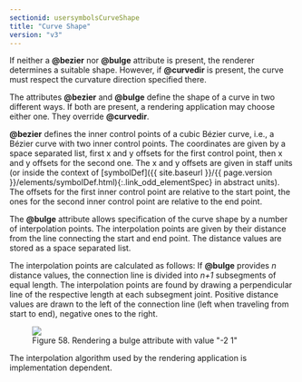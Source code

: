 ```yaml
---
sectionid: usersymbolsCurveShape
title: "Curve Shape"
version: "v3"
---
```




If neither a **@bezier** nor **@bulge** attribute is present, the renderer
determines a suitable shape. However, if **@curvedir** is present, the curve must
respect the curvature direction specified there.

The attributes **@bezier** and **@bulge** define the shape of a curve in two
different ways. If both are present, a rendering application may choose either one.
They
override **@curvedir**.

**@bezier** defines the inner control points of a cubic Bézier curve, i.e., a Bézier
curve with two inner control points. The coordinates are given by a space separated
list,
first x and y offsets for the first control point, then x and y offsets for the second
one.
The x and y offsets are given in staff units (or inside the context of [symbolDef]({{ site.baseurl }}/{{ page.version }}/elements/symbolDef.html){:.link_odd_elementSpec} in abstract units). The offsets for the first inner control point are
relative to the start point, the ones for the second inner control point are relative
to the
end point.


The **@bulge** attribute allows specification of the curve shape by a number of
interpolation points. The interpolation points are given by their distance from the
line
connecting the start and end point. The distance values are stored as a space separated
list.

The interpolation points are calculated as follows: If **@bulge** provides
*n* distance values, the connection line is divided into
*n+1* subsegments of equal length. The interpolation points are found by
drawing a perpendicular line of the respective length at each subsegment joint. Positive
distance values are drawn to the left of the connection line (left when traveling
from start
to end), negative ones to the right.

<figure class="figure">
   <img src="{{ site.baseurl }}/images/Images/modules/usersymbols/bulge.png" class="img-responsive"></img>
   <figcaption class="figure-caption">Figure 58. Rendering a bulge attribute with value "-2 1"</figcaption>
</figure>
The interpolation algorithm used by the rendering application is implementation
dependent.


